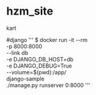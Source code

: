 # hzm_site
kart

#django 
'''
$ docker run -it --rm \
    -p 8000:8000 \
    --link db \
    -e DJANGO_DB_HOST=db \
    -e DJANGO_DEBUG=True \
    --volume=$(pwd):/app/ \
    django-sample \
    ./manage.py runserver 0:8000
'''
